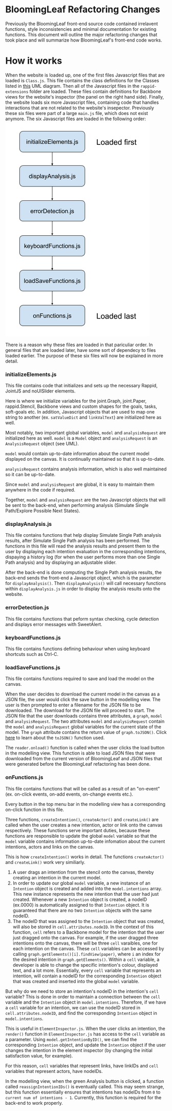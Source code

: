 # BloomingLeaf Refactoring Changes
Previously the BloomingLeaf front-end source code contained irrelavent functions, style inconsistencies and minimal documentation for existing functions. This document will outline the major refactoring changes that took place and will summarize how BloomingLeaf's front-end code works.

# How it works
When the website is loaded up, one of the first files Javascript files that are loaded is ```Class.js```.
This file contains the class definitions for the Classes listed in [this]() UML diagram.
Then all of the Javascript files in the ```rappid-extensions``` folder are loaded. These files contain definitions for Backbone views for the website's inspector (the panel on the right hand side). 
Finally, the website loads six more Javascript files, containing code that handles interactions that are not related to the website's insepector. Previously these six files were part of a large ```main.js``` file, which does not exist anymore. The six Javascript files are loaded in the following order:
![Loading diagram](./LoadingDiagram.png?raw=true "Title")

There is a reason why these files are loaded in that pariculiar order. In general files that are loaded later, have some sort of dependecy to files loaded earlier. The purpose of these six files will now be explained in more detail.

### initializeElements.js
This file contains code that initializes and sets up the necessary Rappid, JointJS and noUISlider elements.

Here is where we initialize variables for the  joint.Graph, joint.Paper, rappid.Stencil, Backbone views and custom shapes for the goals, tasks, soft-goals etc. In addition, Javascript objects that are used to map one string to another (ex. ```satValueDict``` and ```linkValText```) are initialized here as well.

Most notably, two important global variables, ```model``` and ```analysisRequest``` are initialized here as well. ```model``` is a ```Model``` object and ```analysisRequest``` is an ```AnalysisRequest``` object (see UML).

```model``` would contain up-to-date information about the current model displayed on the canvas. It is continually maintained so that it is up-to-date.

```analysisRequest``` contains analysis information, which is also well maintained so it can be up-to-date.

Since ```model``` and ```analysisRequest``` are global, it is easy to maintain them anywhere in the code if required.

Together, ```model``` and ```analysisRequest``` are the two Javascript objects that will be sent to the back-end, when performing analysis (Simulate Single Path/Explore Possible Next States). 

### displayAnalysis.js
This file contains functions that help display Simulate Single Path analysis results, after Simulate Single Path analysis has been performed. The functions in this file will read the analysis results and present them to the user by displaying each intention evaluation in the corresponding intentions, dispaying a history log (for when the user performs more than one Single Path analysis) and by displaying an adjustable slider. 

After the back-end is done computing the Single Path analysis results, the back-end sends the front-end a Javascript object, which is the parameter for ```displayAnalysis()```. Then ```displayAnalysis()``` will call necessary functions within ```displayAnalysis.js``` in order to display the analysis results onto the website.

### errorDetection.js
This file contains functions that peform syntax checking, cycle detection and displays error messages with SweetAlert.

### keyboardFunctions.js
This file contains functions defining behaviour when using keyboard shortcuts such as Ctrl-C.

### loadSaveFunctions.js
This file contains functions required to save and load the model on the canvas.

When the user decides to download the current model in the canvas as a JSON file, the user would click the save button in the modelling view. The user is then prompted to enter a filename for the JSON file to be downloaded. The download for the JSON file will proceed to start. The JSON file that the user downloads contains three attributes, a ```graph```, ```model``` and ```analysisRequest```. The two attributes ```model``` and ```analysisRequest``` contain the ```model``` and ```analysisRequest``` global variables for the current state of the model. The ```graph``` attribute contains the return value of ```graph.toJSON()```. Click [here](https://resources.jointjs.com/docs/jointjs/v2.1/joint.html#dia.Graph.prototype.toJSON) to learn about the ```toJSON()``` function used.

The ```reader.onload()``` function is called when the user clicks the load button in the modelling view. This function is able to load JSON files that were downloaded from the current version of BloomingLeaf and JSON files that were generated before the BloomingLeaf refactoring has been done.

### onFunctions.js
This file contains functions that will be called as a result of an "on-event" (ex. on-click events, on-add events, on-change events etc.).

Every button in the top menu bar in the modelling view has a corresponding on-click function in this file. 

Three functions, ```createIntention()```, ```createActor()``` and ```createLink()``` are called when the user creates a new intention, actor or link onto the canvas respectively. These functions serve important duties, because these functions are responsible to update the global ```model``` variable so that the ```model``` variable contains information up-to-date infomation about the current intentions, actors and links on the canvas.

This is how ```createIntention()``` works in detail.
The functions ```createActor()``` and ```createLink()``` work very similiarly.
1. A user drags an intention from the stencil onto the canvas, thereby creating an intention in the current model. 
2. In order to update our global ```model``` variable, a new instance of an ```Intention``` object is created and added into the ```model.intentions``` array. This new instance represents the new intention that the user had just created. Whenever a new ```Intention``` object is created, a nodeID (ex.0000) is automatically assigned to that ```Intention``` object. It is guaranteed that there are no two ```Intention``` objects with the same nodeID. 
3. The nodeID that was assigned to the ```Intention``` object that was created, will also be stored in ```cell.attributes.nodeID```.
In the context of this function, ```cell``` refers to a Backbone model for the intention that the user just dragged onto the canvas. For example, if the user dragged three intentions onto the canvas, there will be three ```cell``` varaibles, one for each intention on the canvas. These ```cell``` variables can be accessed by calling ```graph.getElements()[i].findView(paper)```, where `i` an index for the desired intention in ```graph.getElements()```.
Within a ```cell``` variable, a developer is able to change the specific intention's colour, displayed text, and a lot more. Essentially, every ```cell``` variable that represents an intention, will contain a nodeID for the corresponding ```Intention``` object that was created and inserted into the global ```model``` variable.

But why do we need to store an intention's nodeID in the intention's ```cell``` variable? This is done in order to maintain a connection between the ```cell``` variable and the ```Intention``` object in ```model.intentions```. Therefore, if we have a ```cell``` variable for an intention, we can use the nodeID stored in ```cell.attributes.nodeID```, and find the corresponding ```Intention``` object in ```model.intentions```.

This is useful in ```ElementInspector.js```. When the user clicks an intention, the ```render()``` function in ```ElementInspector.js``` has access to the ```cell``` variable as a parameter. Using ```model.getIntentionByID()```, we can find the corresponding ```Intention``` object, and update the ```Intention``` object if the user changes the intention in the element inspector (by changing the initial satisfaction value, for example).

For this reason, ```cell``` variables that represent links, have linkIDs and ```cell``` variables that represent actors, have nodeIDs.


In the modelling view, when the green Analysis button is clicked, a function called ```reassignIntentionIDs()``` is eventually called. This may seem strange, but this function essentially ensures that intentions has nodeIDs from ```0``` to ```current num of intentions - 1```. Currently, this function is required for the back-end to work properly. 





